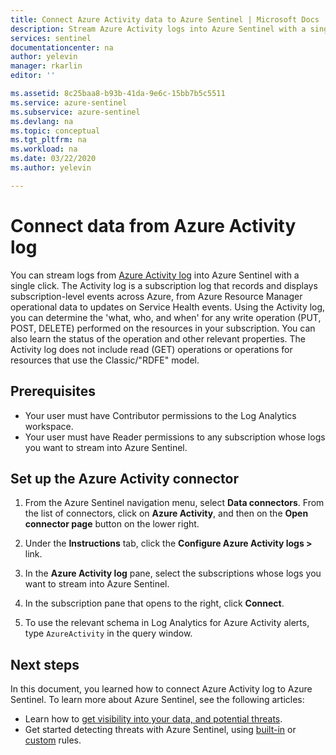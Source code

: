 ```yaml
---
title: Connect Azure Activity data to Azure Sentinel | Microsoft Docs
description: Stream Azure Activity logs into Azure Sentinel with a single click. The Activity log records and displays subscription-level events across Azure.
services: sentinel
documentationcenter: na
author: yelevin
manager: rkarlin
editor: ''

ms.assetid: 8c25baa8-b93b-41da-9e6c-15bb7b5c5511
ms.service: azure-sentinel
ms.subservice: azure-sentinel
ms.devlang: na
ms.topic: conceptual
ms.tgt_pltfrm: na
ms.workload: na
ms.date: 03/22/2020
ms.author: yelevin

---
```

# Connect data from Azure Activity log

You can stream logs from [Azure Activity log](../azure-monitor/essentials/platform-logs-overview.md) into Azure Sentinel with a single click. The Activity log is a subscription log that records and displays subscription-level events across Azure, from Azure Resource Manager operational data to updates on Service Health events. Using the Activity log, you can determine the 'what, who, and when' for any write operation (PUT, POST, DELETE) performed on the resources in your subscription. You can also learn the status of the operation and other relevant properties. The Activity log does not include read (GET) operations or operations for resources that use the Classic/"RDFE" model. 

## Prerequisites

- Your user must have Contributor permissions to the Log Analytics workspace.
- Your user must have Reader permissions to any subscription whose logs you want to stream into Azure Sentinel.

## Set up the Azure Activity connector

1. From the Azure Sentinel navigation menu, select **Data connectors**. From the list of connectors, click on **Azure Activity**, and then on the **Open connector page** button on the lower right.

2. Under the **Instructions** tab, click the **Configure Azure Activity logs >** link.

3. In the **Azure Activity log** pane, select the subscriptions whose logs you want to stream into Azure Sentinel. 

4. In the subscription pane that opens to the right, click **Connect**.

5. To use the relevant schema in Log Analytics for Azure Activity alerts, type `AzureActivity` in the query window.

## Next steps
In this document, you learned how to connect Azure Activity log to Azure Sentinel. To learn more about Azure Sentinel, see the following articles:
- Learn how to [get visibility into your data, and potential threats](quickstart-get-visibility.md).
- Get started detecting threats with Azure Sentinel, using [built-in](tutorial-detect-threats-built-in.md) or [custom](tutorial-detect-threats-custom.md) rules.
